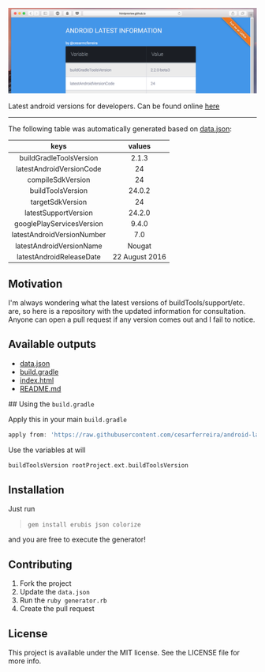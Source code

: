 ![Image](https://github.com/cesarferreira/android-latest/raw/master/extras/web-screenshot.png)

Latest android versions for developers. Can be found online [here](http://htmlpreview.github.io/?https://github.com/cesarferreira/android-latest/blob/master/generated/index.html)


------------
The following table was automatically generated based on [data.json](data.json):

<center>

| keys | values     |
|:-----------:|:--------:|
| buildGradleToolsVersion | 2.1.3 |
| latestAndroidVersionCode | 24 |
| compileSdkVersion | 24 |
| buildToolsVersion | 24.0.2 |
| targetSdkVersion | 24 |
| latestSupportVersion | 24.2.0 |
| googlePlayServicesVersion | 9.4.0 |
| latestAndroidVersionNumber | 7.0 |
| latestAndroidVersionName | Nougat |
| latestAndroidReleaseDate | 22 August 2016 |

</center>

## Motivation

I'm always wondering what the latest versions of buildTools/support/etc. are, so here is a repository with the updated information for consultation.
Anyone can open a pull request if any version comes out and I fail to notice.

## Available outputs

- [data.json](data.json)
- [build.gradle](generated/build.gradle)
- [index.html](http://htmlpreview.github.io/?https://github.com/cesarferreira/android-latest/blob/master/generated/index.html)
- [README.md](generated/README.md)

## Using the `build.gradle`

Apply this in your main `build.gradle`
```groovy
apply from: 'https://raw.githubusercontent.com/cesarferreira/android-latest/master/generated/build.gradle'
```

Use the variables at will
```groovy
buildToolsVersion rootProject.ext.buildToolsVersion
```

## Installation

Just run
> `gem install erubis json colorize`

and you are free to execute the generator!


## Contributing

1. Fork the project
2. Update the `data.json`
3. Run the `ruby generator.rb`
4. Create the pull request

## License

This project is available under the MIT license. See the LICENSE file for more info.
